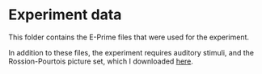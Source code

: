 # Experiment data

This folder contains the E-Prime files that were used for the experiment.

In addition to these files, the experiment requires auditory stimuli, and the Rossion-Pourtois picture set, which I downloaded [here](http://spell.psychology.wustl.edu/Rossion_stimuli/).

